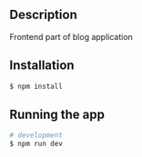

## Description

Frontend part of blog application

## Installation

```bash
$ npm install
```

## Running the app

```bash
# development
$ npm run dev




